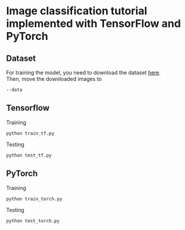 # Image classification tutorial implemented with TensorFlow and PyTorch

## Dataset
For training the model, you need to download the dataset [here](https://drive.google.com/file/d/1I5GO-GpEN7t0KYj-2nXzrMbHwFpPSaqs/view?usp=share_link).  
Then, move the downloaded images to
```
--data
```

## Tensorflow
Training
```
python train_tf.py
```
Testing
```
python test_tf.py
```

## PyTorch
Training
```
python train_torch.py
```
Testing
```
python test_torch.py
```
